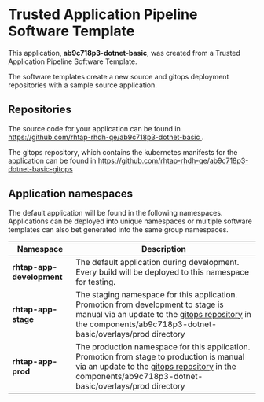 # Trusted Application Pipeline Software Template

This application, **ab9c718p3-dotnet-basic**, was created from a Trusted Application Pipeline Software Template.

The software templates create a new source and gitops deployment repositories with a sample source application. 

## Repositories

The source code for your application can be found in [https://github.com/rhtap-rhdh-qe/ab9c718p3-dotnet-basic ](https://github.com/rhtap-rhdh-qe/ab9c718p3-dotnet-basic ).
 
The gitops repository, which contains the kubernetes manifests for the application can be found in 
[https://github.com/rhtap-rhdh-qe/ab9c718p3-dotnet-basic-gitops ](https://github.com/rhtap-rhdh-qe/ab9c718p3-dotnet-basic-gitops ) 

## Application namespaces 

The default application will be found in the following namespaces. Applications can be deployed into unique namespaces or multiple software templates can also bet generated into the same group namespaces.  

|  Namespace   |  Description   |  
| -------- | -------- |   
| **rhtap-app-development** | The default application during development. Every build will be deployed to this namespace for testing. | 
| **rhtap-app-stage** | The staging namespace for this application. Promotion from development to stage is manual via an update to the [gitops repository](https://github.com/rhtap-rhdh-qe/ab9c718p3-dotnet-basic-gitops ) in the components/ab9c718p3-dotnet-basic/overlays/prod directory |  
| **rhtap-app-prod** | The production namespace for this application. Promotion from stage to production is manual via an update to the [gitops repository](https://github.com/rhtap-rhdh-qe/ab9c718p3-dotnet-basic-gitops ) in the components/ab9c718p3-dotnet-basic/overlays/prod directory | 